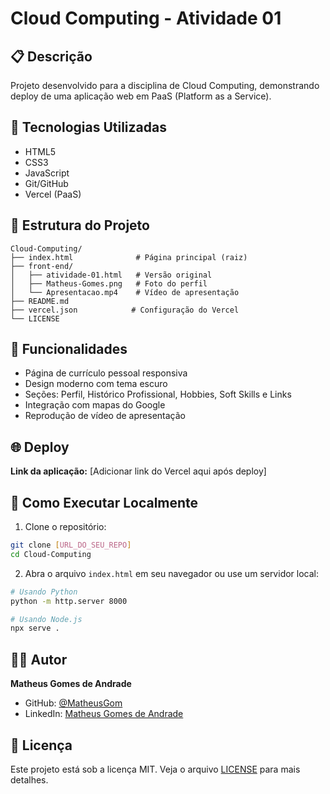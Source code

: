 # Cloud Computing - Atividade 01

## 📋 Descrição
Projeto desenvolvido para a disciplina de Cloud Computing, demonstrando deploy de uma aplicação web em PaaS (Platform as a Service).

## 🚀 Tecnologias Utilizadas
- HTML5
- CSS3
- JavaScript
- Git/GitHub
- Vercel (PaaS)

## 📁 Estrutura do Projeto
```
Cloud-Computing/
├── index.html              # Página principal (raiz)
├── front-end/
│   ├── atividade-01.html   # Versão original
│   ├── Matheus-Gomes.png   # Foto do perfil
│   └── Apresentacao.mp4    # Vídeo de apresentação
├── README.md
├── vercel.json            # Configuração do Vercel
└── LICENSE
```

## 🎯 Funcionalidades
- Página de currículo pessoal responsiva
- Design moderno com tema escuro
- Seções: Perfil, Histórico Profissional, Hobbies, Soft Skills e Links
- Integração com mapas do Google
- Reprodução de vídeo de apresentação

## 🌐 Deploy
**Link da aplicação:** [Adicionar link do Vercel aqui após deploy]

## 📝 Como Executar Localmente
1. Clone o repositório:
```bash
git clone [URL_DO_SEU_REPO]
cd Cloud-Computing
```

2. Abra o arquivo `index.html` em seu navegador ou use um servidor local:
```bash
# Usando Python
python -m http.server 8000

# Usando Node.js
npx serve .
```

## 👨‍💻 Autor
**Matheus Gomes de Andrade**
- GitHub: [@MatheusGom](https://github.com/MatheusGom)
- LinkedIn: [Matheus Gomes de Andrade](https://www.linkedin.com/in/matheus-gomes-de-andrade-28a0762a1/)

## 📄 Licença
Este projeto está sob a licença MIT. Veja o arquivo [LICENSE](LICENSE) para mais detalhes.